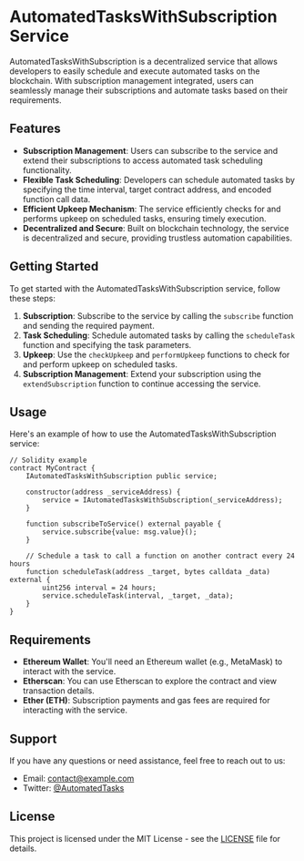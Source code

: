 

# AutomatedTasksWithSubscription Service

AutomatedTasksWithSubscription is a decentralized service that allows developers to easily schedule and execute automated tasks on the blockchain. With subscription management integrated, users can seamlessly manage their subscriptions and automate tasks based on their requirements.

## Features

- **Subscription Management**: Users can subscribe to the service and extend their subscriptions to access automated task scheduling functionality.
- **Flexible Task Scheduling**: Developers can schedule automated tasks by specifying the time interval, target contract address, and encoded function call data.
- **Efficient Upkeep Mechanism**: The service efficiently checks for and performs upkeep on scheduled tasks, ensuring timely execution.
- **Decentralized and Secure**: Built on blockchain technology, the service is decentralized and secure, providing trustless automation capabilities.

## Getting Started

To get started with the AutomatedTasksWithSubscription service, follow these steps:

1. **Subscription**: Subscribe to the service by calling the `subscribe` function and sending the required payment.
2. **Task Scheduling**: Schedule automated tasks by calling the `scheduleTask` function and specifying the task parameters.
3. **Upkeep**: Use the `checkUpkeep` and `performUpkeep` functions to check for and perform upkeep on scheduled tasks.
4. **Subscription Management**: Extend your subscription using the `extendSubscription` function to continue accessing the service.

## Usage

Here's an example of how to use the AutomatedTasksWithSubscription service:

```solidity
// Solidity example
contract MyContract {
    IAutomatedTasksWithSubscription public service;

    constructor(address _serviceAddress) {
        service = IAutomatedTasksWithSubscription(_serviceAddress);
    }

    function subscribeToService() external payable {
        service.subscribe{value: msg.value}();
    }

    // Schedule a task to call a function on another contract every 24 hours
    function scheduleTask(address _target, bytes calldata _data) external {
        uint256 interval = 24 hours;
        service.scheduleTask(interval, _target, _data);
    }
}
```

## Requirements

- **Ethereum Wallet**: You'll need an Ethereum wallet (e.g., MetaMask) to interact with the service.
- **Etherscan**: You can use Etherscan to explore the contract and view transaction details.
- **Ether (ETH)**: Subscription payments and gas fees are required for interacting with the service.

## Support

If you have any questions or need assistance, feel free to reach out to us:

- Email: [contact@example.com](mailto:contact@example.com)
- Twitter: [@AutomatedTasks](https://twitter.com/AutomatedTasks)

## License

This project is licensed under the MIT License - see the [LICENSE](LICENSE) file for details.
